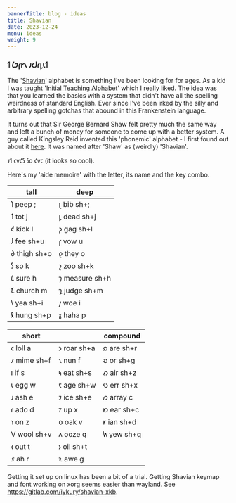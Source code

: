 ```yaml
---
bannerTitle: blog - ideas
title: Shavian
date: 2023-12-24
menu: ideas
weight: 9
---
```


### 𐑑 𐑖𐑲𐑝𐑾𐑯 𐑨𐑤𐑓𐑩𐑛𐑧𐑑

The '[Shavian](https://shavian.info/)' alphabet is something I've been looking for for ages. As a kid I was taught '[Initial Teaching Alphabet](http://itafoundation.org/about-us/what-is-i-t-a/)' which I really liked. The idea was that you learned the basics with a system that didn't have all the spelling weirdness of standard English. Ever since I've been irked by the silly and arbitrary spelling gotchas that abound in this Frankenstein language.

It turns out that Sir George Bernard Shaw felt pretty much the same way and left a bunch of money for someone to come up with a better system. A guy called Kingsley Reid invented this 'phonemic' alphabet - I first found out about it [here](https://youtu.be/D66LrlotvCA?si=CwHkgRO2JzfUj_W5). It was named after 'Shaw' as (weirdly) 'Shavian'.

𐑨𐑑 𐑤𐑫𐑒𐑕 𐑕𐑴 𐑒𐑫𐑤 (it looks so cool).

Here's my 'aide memoire' with the letter, its name and the key combo.


| tall         | deep           |
|--------------|----------------|
| 𐑐 peep ;     | 𐑚 bib sh+;     |
| 𐑑 tot j      | 𐑛 dead sh+j    |
| 𐑒 kick l     | 𐑜 gag sh+l     |
| 𐑓 fee sh+u   | 𐑝 vow u        |
| 𐑔 thigh sh+o | 𐑞 they o       |
| 𐑕 so k       | 𐑟 zoo sh+k     |
| 𐑖 sure h     | 𐑠 measure sh+h |
| 𐑗 church m   | 𐑡 judge sh+m   |
| 𐑘 yea sh+i   | 𐑢 woe i        |
| 𐑙 hung sh+p  | 𐑣 haha p       |
 
| short              |                   | compound       |
| ------------------ | ----------------- | -------------- |
| 𐑤 loll a           | 𐑮 roar sh+a       | 𐑸 are sh+r     |
| 𐑥 mime sh+f        | 𐑯 nun f           | 𐑹 or sh+g      |
| 𐑦 if s             | 𐑰 eat sh+s        | 𐑺 air sh+z     |
| 𐑧 egg w            | 𐑱 age sh+w        | 𐑻 err sh+x     |
| 𐑨 ash e            | 𐑲 ice sh+e        | 𐑼 array c      |
| 𐑩 ado d            | 𐑳 up x            | 𐑽 ear sh+c     |
| 𐑪 on z             | 𐑴 oak v           | 𐑾 ian sh+d     |
| V wool sh+v        | 𐑵 ooze q          | 𐑿 yew sh+q     |
| 𐑬 out t            | 𐑶 oil sh+t        |                |
| 𐑭 ah r             | 𐑷 awe g           |                |

Getting it set up on linux has been a bit of a trial. Getting Shavian keymap
and font working on xorg seems easier than wayland. See
https://gitlab.com/iykury/shavian-xkb. 
